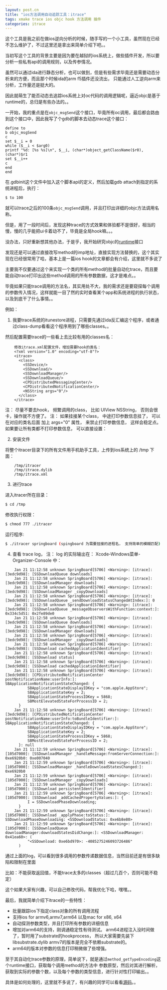 ```yaml
---
layout: post.cn
title: "ios方法调用自动追踪工具：itrace"
tags: xmake trace ios objc hook 方法调用 插件
categories: itrace
---
```


这个工具是我之前在做ios逆向分析的时候，随手写的一个小工具，虽然现在已经不怎么维护了，不过这里还是拿出来简单介绍下吧。。

当初写这个工具的背景主要是因为要在越狱的ios系统上，做些插件开发，所以要分析一些私有api的调用规则，以及传参情况。

虽然可以通过ida进行静态分析，也可以做到，但是有些需求毕竟还是需要动态分析来的方便，而且那个时候ida的arm f5插件还没流出，
只能通过人工逆向arm来分析，工作量还是挺大的。

因此就萌生了能否动态去追踪ios系统上对oc代码的调用逻辑呢，逼近objc是基于runtime的，总归是有些办法的。。

一开始，我的重点是在`objc_msgSend`这个接口，毕竟所有oc调用，最后都会路由到这个接口中，因此我写了个gdb的脚本去动态trace这个接口：

```
define to 
b objc_msgSend
c
set $__i = 0
while ($__i < $arg0)
printf "%d: [%s %s]\n", $__i, (char*)object_getClassName($r0), (char*)$r1
set $__i++
c
end
end
```

在.gdbinit这个文件中加入这个脚本api的定义，然后加载gdb attach到指定的系统进程后，执行：

```bash
$ to 100
```

就可以trace之后的100条`objc_msgSend`调用，并且打印出详细的objc方法调用名称。





但是，用了一段时间后，发现这种trace的方式效果和体验都不是很好，相当的慢，慢的几乎能把ui卡着动不了，毕竟是全局hook嘛。。。

没办法，只好重新想其他办法，于是乎，我开始研究objc的[runtime](https://developer.apple.com/library/ios/documentation/Cocoa/Reference/ObjCRuntimeRef/index.html)接口

发现还是可以通过直接改写method的imp地址，直接实现方法替换的，这个其实现在已经很常用了哈，基本上是一篇ios hook的文章都会有介绍，这里就不多说了

主要我不仅要通过这个来实现一个类的所有method的批量自动化trace，而且要能自动trace打印出这些method调用的所有参数数据，这才是难点。。

毕竟如果只能trace调用的方法名，其实用处不大，我的需求还是要窥探每个调用的参数传入情况，这样就能一目了然的实时查看某个app和系统进程的执行状态，以及到底干了什么事情。。

例如：

1. 我要trace系统的itunestore进程，只需要先通过ida反汇编这个程序，或者通过class-dump看看这个程序用到了哪些classes。。

然后配置需要trace的一些看上去比较有用的classes名：

```
    修改itrace.xml配置文件，增加需要hook的类名：
    <?xml version="1.0" encoding="utf-8"?>
    <itrace>
      <class>
        <SSDevice/>
        <SSDownload/>
        <SSDownloadManager/>
        <SSDownloadQueue/>
        <CPDistributedMessagingCenter/>
        <CPDistributedNotificationCenter/>
        <NSString args="0"/>
      </class>
    </itrace>
```

注： 尽量不要去hook， 频繁调用的class， 比如 UIView NSString， 否则会很卡，操作就不方便了。
注： 如果挂接某个class， 中途打印参数信息挂了， 可以在对应的类名后面 加上 args="0" 属性， 来禁止打印参数信息， 这样会稳定点。 
     如果要让所有类都不打印参数信息， 可以直接设置： <class args="0">


2. 安装文件

将整个itracer目录下的所有文件用手机助手工具，上传到ios系统上的 /tmp 下面：

```
    /tmp/itracer
    /tmp/itrace.dylib
    /tmp/itrace.xml
```

3. 进行trace

进入itracer所在目录：

```bash
$ cd /tmp
```

修改执行权限：

```bash
$ chmod 777 ./itracer
```

运行程序: 

```bash
$ ./itracer springboard (spingboard 为需要挂接的进程名， 支持简单的模糊匹配)
```

4. 查看 trace log， 注： log 的实际输出在： Xcode-Windows菜单-Organizer-Console 中：

```
    Jan 21 11:12:58 unknown SpringBoard[5706] <Warning>: [itrace]: [3edc9d98]: [SSDownloadQueue downloads]
    Jan 21 11:12:58 unknown SpringBoard[5706] <Warning>: [itrace]: [3edc9d98]: [SSDownloadManager downloads]
    Jan 21 11:12:58 unknown SpringBoard[5706] <Warning>: [itrace]: [3edc9d98]: [SSDownloadManager _copyDownloads]
    Jan 21 11:12:58 unknown SpringBoard[5706] <Warning>: [itrace]: [3edc9d98]: [SSDownloadQueue _sendDownloadStatusChangedAtIndex:]: 0
    Jan 21 11:12:58 unknown SpringBoard[5706] <Warning>: [itrace]: [3edc9d98]: [SSDownloadQueue _messageObserversWithFunction:context:]: 0x334c5d51: 0x2fe89de0
    Jan 21 11:12:58 unknown SpringBoard[5706] <Warning>: [itrace]: [3edc9d98]: [SSDownloadQueue downloads]
    Jan 21 11:12:58 unknown SpringBoard[5706] <Warning>: [itrace]: [3edc9d98]: [SSDownloadManager downloads]
    Jan 21 11:12:58 unknown SpringBoard[5706] <Warning>: [itrace]: [3edc9d98]: [SSDownloadManager _copyDownloads]
    Jan 21 11:12:58 unknown SpringBoard[5706] <Warning>: [itrace]: [3edc9d98]: [SSDownload cachedApplicationIdentifier]
    Jan 21 11:12:58 unknown SpringBoard[5706] <Warning>: [itrace]: [3edc9d98]: [SSDownload status]
    Jan 21 11:12:58 unknown SpringBoard[5706] <Warning>: [itrace]: [3edc9d98]: [SSDownload cachedApplicationIdentifier]
    Jan 21 11:12:58 unknown SpringBoard[5706] <Warning>: [itrace]: [3edc9d98]: [CPDistributedNotificationCenter postNotificationName:userInfo:]: SBApplicationNotificationStateChanged: {
          SBApplicationStateDisplayIDKey = "com.apple.AppStore";
          SBApplicationStateKey = 2;
          SBApplicationStateProcessIDKey = 5868;
          SBMostElevatedStateForProcessID = 2;
      }
    Jan 21 11:12:58 unknown SpringBoard[5706] <Warning>: [itrace]: [3edc9d98]: [CPDistributedNotificationCenter postNotificationName:userInfo:toBundleIdentifier:]: SBApplicationNotificationStateChanged: {
          SBApplicationStateDisplayIDKey = "com.apple.AppStore";
          SBApplicationStateKey = 2;
          SBApplicationStateProcessIDKey = 5868;
          SBMostElevatedStateForProcessID = 2;
      }: null
    Jan 21 11:12:59 unknown SpringBoard[5706] <Warning>: [itrace]: [105d7000]: [SSDownloadManager _handleMessage:fromServerConnection:]: 0xe6920b0: 0xe007040
    Jan 21 11:12:59 unknown SpringBoard[5706] <Warning>: [itrace]: [105d7000]: [SSDownloadManager _handleDownloadStatesChanged:]: 0xe6920b0
    Jan 21 11:12:59 unknown SpringBoard[5706] <Warning>: [itrace]: [105d7000]: [SSDownloadManager _copyDownloads]
    Jan 21 11:12:59 unknown SpringBoard[5706] <Warning>: [itrace]: [105d7000]: [SSDownload persistentIdentifier]
    Jan 21 11:12:59 unknown SpringBoard[5706] <Warning>: [itrace]: [105d7000]: [SSDownload _addCachedPropertyValues:]: {
          I = SSDownloadPhaseDownloading;
      }
    Jan 21 11:12:59 unknown SpringBoard[5706] <Warning>: [itrace]: [105d7000]: [SSDownload _applyPhase:toStatus:]: SSDownloadPhaseDownloading: <SSDownloadStatus: 0xe6b8e80>
    Jan 21 11:12:59 unknown SpringBoard[5706] <Warning>: [itrace]: [105d7000]: [SSDownloadQueue downloadManager:downloadStatesDidChange:]: <SSDownloadManager: 0x41ea60>: (
          "<SSDownload: 0xe6bd970>: -4085275246093726486"
      )
```

通过上面的log，可以看到很多调用的参数传递数据信息，当然目前还是有很多缺陷和限制在里面

比如：不能获取返回值，不能trace太多的classes（超过几百个，否则可能不稳定）

这个如果大家有兴趣，可以自己修改代码，帮我优化下哈，嘿嘿。。

最后，我就简单介绍下itrace的一些特性：

* 批量跟踪ios下指定class对象的所有调用流程
* 支持ios for armv6,armv7,arm64 以及mac for x86, x64
* 自动探测参数类型，并且打印所有参数的详细信息
* 增加对arm64的支持，刚调通稳定性有待测试。
   arm64进程注入没时间做了，暂时用了substrate的hookprocess， 所以大家需要先装下libsubstrate.dylib
   armv7的版本是完全不依赖substrate的。
* arm64的版本对参数的信息打印稍微做了些增强。

至于其自动化trace参数的原理，简单说下，就是通过`method_getTypeEncoding`这个runtime接口，获取每个调用method的方法中
参数原型，然后对其进行解析，获取到实际的参数个数，以及每个参数的类型信息，进行针对性打印输出。。

具体是如何处理的，这里就不多说了，有兴趣的同学可以看看[源码](https://github.com/waruqi/itrace)。。
